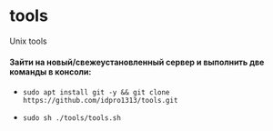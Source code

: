 # tools
Unix tools 
#### Зайти на новый/свежеустановленный сервер и выполнить две команды в консоли:
-     sudo apt install git -y && git clone https://github.com/idpro1313/tools.git
-     sudo sh ./tools/tools.sh
